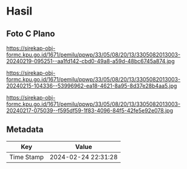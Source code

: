 # Hasil

## Foto C Plano

https://sirekap-obj-formc.kpu.go.id/1671/pemilu/ppwp/33/05/08/20/13/3305082013003-20240219-095251--aa1fd142-cbd0-49a8-a59d-48bc6745a874.jpg

https://sirekap-obj-formc.kpu.go.id/1671/pemilu/ppwp/33/05/08/20/13/3305082013003-20240215-104336--53996962-ea18-4621-8a95-8d37e28b4aa5.jpg

https://sirekap-obj-formc.kpu.go.id/1671/pemilu/ppwp/33/05/08/20/13/3305082013003-20240217-075039--f595df59-1f83-4096-84f5-42fe5e92e078.jpg


## Metadata

| Key        | Value               |
| ---------- | ------------------- |
| Time Stamp | 2024-02-24 22:31:28 |



